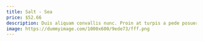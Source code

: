 ```yaml
---
title: Salt - Sea
price: $52.66
description: Duis aliquam convallis nunc. Proin at turpis a pede posuere nonummy. Integer non velit.
image: https://dummyimage.com/1000x600/9ede73/fff.png
---
```

